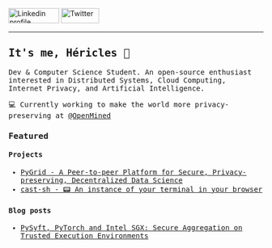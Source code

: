 
<p align="left">
    <a href="https://www.linkedin.com/in/hericlesme/"><img alt="Linkedin profile" title="Linkedin" src="https://raw.githubusercontent.com/hericlesme/hericlesme/master/assets/linkedin.svg" width="100" height="30" /></a>
    <a href="https://twitter.com/hericlesme"><img alt="Twitter" src="https://raw.githubusercontent.com/hericlesme/hericlesme/master/assets/twitter.svg" title="Twitter" width="75" height="30" /></a>
</p>
<hr \>

<samp>

## It's me, Héricles 👋 

Dev & Computer Science Student. An open-source enthusiast interested in Distributed Systems, Cloud Computing, Internet Privacy, and Artificial Intelligence.

💻 Currently working to make the world more privacy-preserving at [@OpenMined](https://github.com/OpenMined)  


### Featured 	

#### Projects	

- [PyGrid - A Peer-to-peer Platform for Secure, Privacy-preserving, Decentralized Data Science](https://github.com/OpenMined/PyGrid)  	
- [cast-sh - :pager: An instance of your terminal in your browser](https://github.com/PipeFlow/cast-sh)	

#### Blog posts	
- [PySyft, PyTorch and Intel SGX: Secure Aggregation on Trusted Execution Environments](https://medium.com/pytorch/pysyft-pytorch-and-intel-sgx-secure-aggregation-on-trusted-execution-environments-2f582c8df831)
